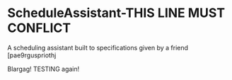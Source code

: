 ScheduleAssistant-THIS LINE MUST CONFLICT
=================

A scheduling assistant built to specifications given by a friend
[pae9rguspriothj

Blargag!
TESTING again!